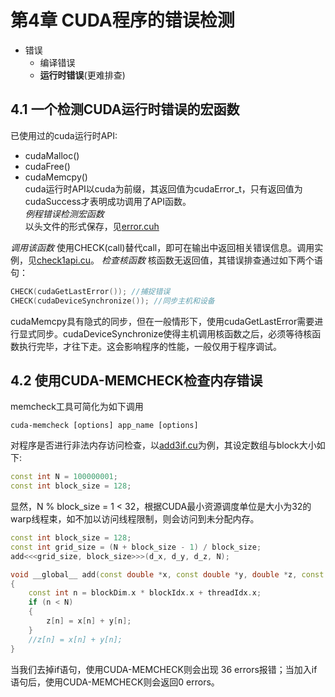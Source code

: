 # 第4章 CUDA程序的错误检测

- 错误  
    - 编译错误  
    - **运行时错误**(更难排查)

## 4.1 一个检测CUDA运行时错误的宏函数

已使用过的cuda运行时API:  
- cudaMalloc()
- cudaFree()  
- cudaMemcpy()  
cuda运行时API以cuda为前缀，其返回值为cudaError_t，只有返回值为cudaSuccess才表明成功调用了API函数。  
*例程错误检测宏函数*  
以头文件的形式保存，见[error.cuh](src/ch4/error.cuh)

*调用该函数*
使用CHECK(call)替代call，即可在输出中返回相关错误信息。调用实例，见[check1api.cu](src/ch4/check1api.cu)。
*检查核函数*
核函数无返回值，其错误排查通过如下两个语句：  

``` c++
CHECK(cudaGetLastError()); //捕捉错误
CHECK(cudaDeviceSynchronize()); //同步主机和设备
```

cudaMemcpy具有隐式的同步，但在一般情形下，使用cudaGetLastError需要进行显式同步。cudaDeviceSynchronize使得主机调用核函数之后，必须等待核函数执行完毕，才往下走。这会影响程序的性能，一般仅用于程序调试。

## 4.2 使用CUDA-MEMCHECK检查内存错误

memcheck工具可简化为如下调用

``` shell
cuda-memcheck [options] app_name [options]
```

对程序是否进行非法内存访问检查，以[add3if.cu](src/ch4/add3if.cu)为例，其设定数组与block大小如下:

``` c++
const int N = 100000001;
const int block_size = 128;
```
显然，N % block_size = 1 < 32，根据CUDA最小资源调度单位是大小为32的warp线程束，如不加以访问线程限制，则会访问到未分配内存。

``` c++
const int block_size = 128;
const int grid_size = (N + block_size - 1) / block_size;
add<<<grid_size, block_size>>>(d_x, d_y, d_z, N);

void __global__ add(const double *x, const double *y, double *z, const int N)
{
    const int n = blockDim.x * blockIdx.x + threadIdx.x;
    if (n < N)
    {
        z[n] = x[n] + y[n];
    }
    //z[n] = x[n] + y[n];
}
```
当我们去掉if语句，使用CUDA-MEMCHECK则会出现 36 errors报错；当加入if语句后，使用CUDA-MEMCHECK则会返回0 errors。